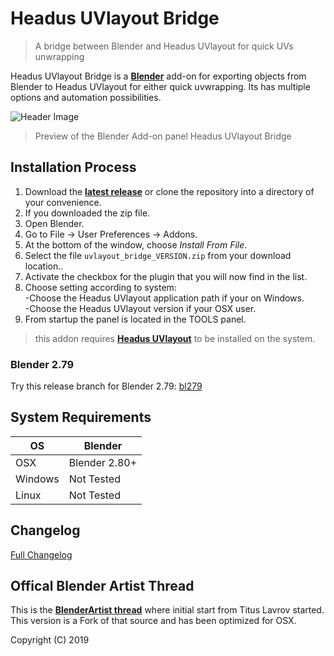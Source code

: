 # Headus UVlayout Bridge

>A bridge between Blender and Headus UVlayout for quick UVs unwrapping

Headus UVlayout Bridge is a <b>[Blender](https://www.blender.org)</b> add-on for exporting objects from Blender to Headus UVlayout for either quick uvwrapping. Its has multiple options and automation possibilities.

![Header Image](https://github.com/schroef/uvlayout_bridge/wiki/images/uvlayout_bridge_v072.jpg?20240723)
>Preview of the Blender Add-on panel Headus UVlayout Bridge


## Installation Process

1. Download the <b>[latest release](https://github.com/schroef/uvlayout_bridge/releases/)</b> or clone the repository into a directory of your convenience.
2. If you downloaded the zip file.
3. Open Blender.
4. Go to File -> User Preferences -> Addons.
5. At the bottom of the window, choose *Install From File*.
6. Select the file `uvlayout_bridge_VERSION.zip` from your download location..
7. Activate the checkbox for the plugin that you will now find in the list.
8. Choose setting according to system:<br>-Choose the Headus UVlayout application path if your on Windows.<br>-Choose the Headus UVlayout version if your OSX user.
8. From startup the panel is located in the TOOLS panel.

>this addon requires <b>[Headus UVlayout](https://www.uvlayout.com/)</b> to be installed on the system.

### Blender 2.79 
Try this release branch for Blender 2.79: [bl279](https://github.com/schroef/uvlayout_bridge/tree/bl279)

## System Requirements

| **OS** | **Blender** |
| ------------- | ------------- |
| OSX | Blender 2.80+ |
| Windows | Not Tested |
| Linux | Not Tested |

## Changelog
[Full Changelog](CHANGELOG.md)

<!--
- Fill in data
	-
	-
-->

## Offical Blender Artist Thread
This is the <b>[BlenderArtist thread](https://blenderartists.org/forum/showthread.php?441849-Add-on-Blender-lt-gt-UVLayout-bridge)</b> where initial start from Titus Lavrov started. This version is a Fork of that source and has been optimized for OSX.

Copyright (C) 2019
